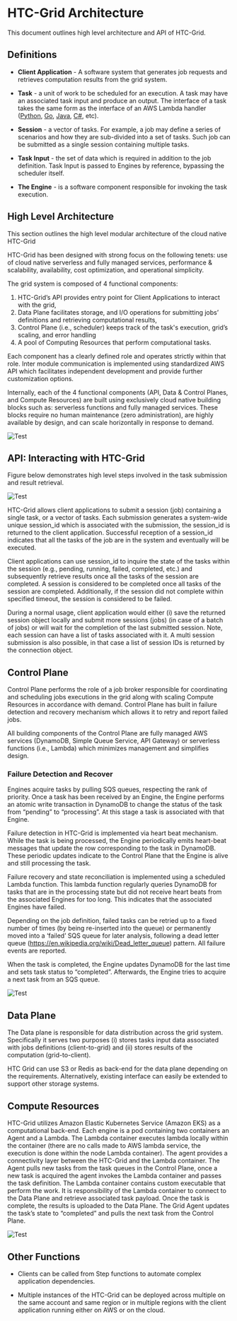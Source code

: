 # HTC-Grid Architecture

This document outlines high level architecture and API of HTC-Grid.

## Definitions

* **Client Application** - A software system that generates job requests and retrieves computation results from the grid system.

* **Task** - a unit of work to be scheduled for an execution. A task may have an associated task input and produce an output. The interface of a task takes the same form as the interface of an AWS Lambda handler ([Python](https://docs.aws.amazon.com/lambda/latest/dg/python-handler.html), [Go](https://docs.aws.amazon.com/lambda/latest/dg/golang-handler.html), [Java](https://docs.aws.amazon.com/lambda/latest/dg/java-handler.html), [C#](https://docs.aws.amazon.com/lambda/latest/dg/csharp-handler.html), etc). 

* **Session** - a vector of tasks. For example, a job may define a series of scenarios and how they are sub-divided into a set of tasks. Such job can be submitted as a single session containing multiple tasks.

* **Task Input** - the set of data which is required in addition to the job definition. Task Input is passed to Engines by reference, bypassing the scheduler itself.

* **The Engine** - is a software component responsible for invoking the task execution.

## High Level Architecture

This section outlines the high level modular architecture of the cloud native HTC-Grid

HTC-Grid has been designed with strong focus on the following tenets: use of cloud native serverless and fully managed services, performance & scalability, availability, cost optimization, and operational simplicity.

The grid system is composed of 4 functional components:
1. HTC-Grid’s API provides entry point for Client Applications to interact with the grid,
2. Data Plane facilitates storage, and I/O operations for submitting jobs’ definitions and retrieving computational results,
3. Control Plane (i.e., scheduler) keeps track of the task's execution, grid’s scaling, and error handling
4. A pool of Computing Resources that perform computational tasks.

Each component has a clearly defined role and operates strictly within that role. Inter module communication is implemented using standardized AWS API which facilitates independent development and provide further customization options.

Internally, each of the 4 functional components (API, Data & Control Planes, and Compute Resources) are built using exclusively cloud native building blocks such as: serverless functions and fully managed services. These blocks require no human maintenance (zero administration), are highly available by design, and can scale horizontally in response to demand.



![Test](../images/high_level_architecture.png)





## API: Interacting with HTC-Grid

Figure below demonstrates high level steps involved in the task submission and result retrieval.

![Test](../images/job_submission_steps.png)


HTC-Grid allows client applications to submit a session (job) containing a single task, or a vector of tasks. Each submission generates a system-wide unique session_id which is associated with the submission, the session_id is returned to the client application. Successful reception of a session_id indicates that all the tasks of the job are in the system and eventually will be executed.

Client applications can use session_id to inquire the state of the tasks within the session (e.g., pending, running, failed, completed, etc.) and subsequently retrieve results once all the tasks of the session are completed. A session is considered to be completed once all tasks of the session are completed. Additionally, if the session did not complete within specified timeout, the session is considered to be failed.

During a normal usage, client application would either (i) save the returned session object locally and submit more sessions (jobs) (in case of a batch of jobs) or will wait for the completion of the last submitted session. Note, each session can have a list of tasks associated with it. A multi session submission is also possible, in that case a list of session IDs is returned by the connection object.



## Control Plane

Control Plane performs the role of a job broker responsible for coordinating and scheduling jobs executions in the grid along with scaling Compute Resources in accordance with demand. Control Plane has built in failure detection and recovery mechanism which allows it to retry and report failed jobs.

All building components of the Control Plane are fully managed AWS services (DynamoDB, Simple Queue Service, API Gateway) or serverless functions (i.e., Lambda) which minimizes management and simplifies design.

### Failure Detection and Recover

Engines acquire tasks by pulling SQS queues, respecting the rank of priority. Once a task has been received by an Engine, the Engine performs an atomic write transaction in DynamoDB to change the status of the task from “pending” to “processing”. At this stage a task is associated with that Engine.

Failure detection in HTC-Grid is implemented via heart beat mechanism. While the task is being processed, the Engine periodically emits heart-beat messages that update the row corresponding to the task in DynamoDB. These periodic updates indicate to the Control Plane that the Engine is alive and still processing the task.

Failure recovery and state reconciliation is implemented using a scheduled Lambda function. This lambda function regularly queries DynamoDB for tasks that are in the processing state but did not receive heart beats from the associated Engines for too long. This indicates that the associated Engines have failed.

Depending on the job definition, failed tasks can be retried up to a fixed number of times (by being re-inserted into the queue) or permanently moved into a ‘failed’ SQS queue for later analysis, following a dead letter queue (https://en.wikipedia.org/wiki/Dead_letter_queue) pattern. All failure events are reported.

When the task is completed, the Engine updates DynamoDB for the last time and sets task status to “completed”. Afterwards, the Engine tries to acquire a next task from an SQS queue.

![Test](../images/simplified-flow-failure.png)

## Data Plane

The Data plane is responsible for data distribution across the grid system. Specifically it serves two purposes (i) stores tasks input data associated with jobs definitions (client-to-grid) and (ii) stores results of the computation (grid-to-client).

HTC Grid can use S3 or Redis as back-end for the data plane depending on the requirements. Alternatively, existing interface can easily be extended to support other storage systems.

## Compute Resources

HTC-Grid utilizes Amazon Elastic Kubernetes Service (Amazon EKS) as a computational back-end. Each engine is a pod containing two containers an Agent and a Lambda. The Lambda container executes lambda locally within the container (there are no calls made to AWS lambda service, the execution is done within the node Lambda container). The agent provides a connectivity layer between the HTC-Grid and the Lambda container.  The Agent pulls new tasks from the task queues in the Control Plane, once a new task is acquired the agent invokes the Lambda container and passes the task definition. The Lambda container contains custom executable that perform the work. It is responsibility of the Lambda container to connect to the Data Plane and retrieve associated task payload. Once the task is complete, the results is uploaded to the Data Plane. The Grid Agent updates the task’s state to “completed” and pulls the next task from the Control Plane.

![Test](../images/worker.png)

## Other Functions

* Clients can be called from Step functions to automate complex application dependencies.

* Multiple instances of the HTC-Grid can be deployed across multiple on the same account and same region or in multiple regions with the client application running either on AWS or on the cloud.
